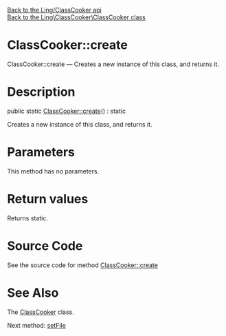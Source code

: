 [Back to the Ling/ClassCooker api](https://github.com/lingtalfi/ClassCooker/blob/master/doc/api/Ling/ClassCooker.md)<br>
[Back to the Ling\ClassCooker\ClassCooker class](https://github.com/lingtalfi/ClassCooker/blob/master/doc/api/Ling/ClassCooker/ClassCooker.md)


ClassCooker::create
================



ClassCooker::create — Creates a new instance of this class, and returns it.




Description
================


public static [ClassCooker::create](https://github.com/lingtalfi/ClassCooker/blob/master/doc/api/Ling/ClassCooker/ClassCooker/create.md)() : static




Creates a new instance of this class, and returns it.




Parameters
================

This method has no parameters.


Return values
================

Returns static.








Source Code
===========
See the source code for method [ClassCooker::create](https://github.com/lingtalfi/ClassCooker/blob/master/ClassCooker.php#L32-L35)


See Also
================

The [ClassCooker](https://github.com/lingtalfi/ClassCooker/blob/master/doc/api/Ling/ClassCooker/ClassCooker.md) class.

Next method: [setFile](https://github.com/lingtalfi/ClassCooker/blob/master/doc/api/Ling/ClassCooker/ClassCooker/setFile.md)<br>

